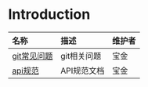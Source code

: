 # Introduction

| 名称             |  描述        |  维护者 |
| :--------         | :---------       |:----------------|
|[git常见问题](../git_document/_book)|git相关问题|宝金|
|[api规范](../standard_api/_book)|API规范文档|宝金|




